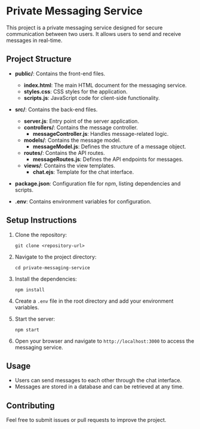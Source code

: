 # Private Messaging Service

This project is a private messaging service designed for secure communication between two users. It allows users to send and receive messages in real-time.

## Project Structure

- **public/**: Contains the front-end files.
  - **index.html**: The main HTML document for the messaging service.
  - **styles.css**: CSS styles for the application.
  - **scripts.js**: JavaScript code for client-side functionality.

- **src/**: Contains the back-end files.
  - **server.js**: Entry point of the server application.
  - **controllers/**: Contains the message controller.
    - **messageController.js**: Handles message-related logic.
  - **models/**: Contains the message model.
    - **messageModel.js**: Defines the structure of a message object.
  - **routes/**: Contains the API routes.
    - **messageRoutes.js**: Defines the API endpoints for messages.
  - **views/**: Contains the view templates.
    - **chat.ejs**: Template for the chat interface.

- **package.json**: Configuration file for npm, listing dependencies and scripts.

- **.env**: Contains environment variables for configuration.

## Setup Instructions

1. Clone the repository:
   ```
   git clone <repository-url>
   ```

2. Navigate to the project directory:
   ```
   cd private-messaging-service
   ```

3. Install the dependencies:
   ```
   npm install
   ```

4. Create a `.env` file in the root directory and add your environment variables.

5. Start the server:
   ```
   npm start
   ```

6. Open your browser and navigate to `http://localhost:3000` to access the messaging service.

## Usage

- Users can send messages to each other through the chat interface.
- Messages are stored in a database and can be retrieved at any time.

## Contributing

Feel free to submit issues or pull requests to improve the project.